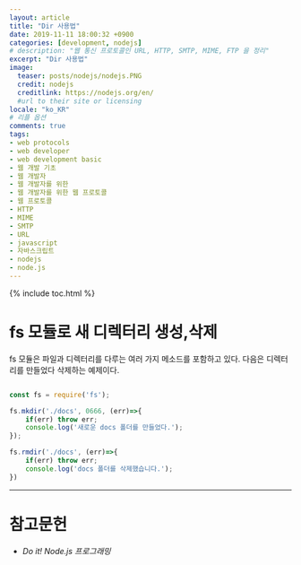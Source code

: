 ```yaml
---
layout: article
title: "Dir 사용법"
date: 2019-11-11 18:00:32 +0900
categories: [development, nodejs]
# description: "웹 통신 프로토콜인 URL, HTTP, SMTP, MIME, FTP 을 정리"
excerpt: "Dir 사용법"
image:
  teaser: posts/nodejs/nodejs.PNG
  credit: nodejs
  creditlink: https://nodejs.org/en/
  #url to their site or licensing
locale: "ko_KR"
# 리플 옵션
comments: true
tags:
- web protocols
- web developer
- web development basic
- 웹 개발 기초
- 웹 개발자
- 웹 개발자를 위한
- 웹 개발자를 위한 웹 프로토콜
- 웹 프로토콜
- HTTP
- MIME
- SMTP
- URL
- javascript
- 자바스크립트
- nodejs
- node.js
---
```

{% include toc.html %}

# fs 모듈로 새 디렉터리 생성,삭제
fs 모듈은 파일과 디렉터리를 다루는 여러 가지 메소드를 포함하고 있다. 다음은 디렉터리를 만들었다 삭제하는 예제이다.

```javascript

const fs = require('fs');

fs.mkdir('./docs', 0666, (err)=>{
    if(err) throw err;
    console.log('새로운 docs 폴더를 만들었다.');
});

fs.rmdir('./docs', (err)=>{
    if(err) throw err;
    console.log('docs 폴더를 삭제했습니다.');
})
```

---

# 참고문헌
- *Do it! Node.js 프로그래밍*

